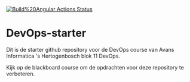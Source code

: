 [![Build%20Angular Actions Status](https://github.com/MadNelis/avans-devops/devops-workshops-MadNelis/workflows/Build%20Angular/badge.svg)](https://https://github.com/avans-devops/devops-workshops-MadNelis/actions/)

# DevOps-starter

Dit is de starter github repository voor de DevOps course van Avans Informatica 's Hertogenbosch blok 11 DevOps.

Kijk op de blackboard course om de opdrachten voor deze repository te verbeteren.
